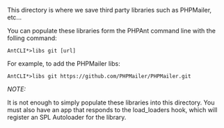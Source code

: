 This directory is where we save third party libraries such as PHPMailer, etc... 

You can populate these libraries form the PHPAnt command line with the folling command:

    AntCLI*>libs git [url]

For example, to add the PHPMailer libs:

    AntCLI*>libs git https://github.com/PHPMailer/PHPMailer.git

*NOTE:*

It is not enough to simply populate these libraries into this directory. You must also have an app that responds to the load_loaders hook, which will register an SPL Autoloader for the library.
